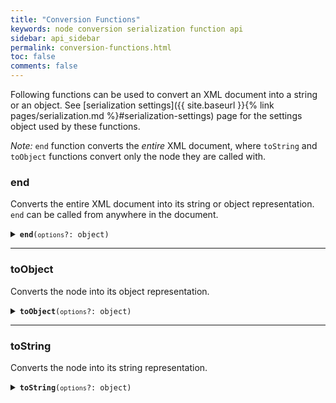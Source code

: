 ```yaml
---
title: "Conversion Functions"
keywords: node conversion serialization function api
sidebar: api_sidebar
permalink: conversion-functions.html
toc: false
comments: false
---
```


Following functions can be used to convert an XML document into a string or an
object. See
[serialization settings]({{ site.baseurl }}{% link pages/serialization.md %}#serialization-settings)
page for the settings object used by these functions.

_Note:_ `end` function converts the _entire_ XML document, 
where `toString` and `toObject` functions convert only the node they are called with.

###  end

Converts the entire XML document into its string or object representation. `end`
can be called from anywhere in the document.

<details markdown="1">
<summary><code><strong>end</strong>(<code>options</code>?: object)</code></summary>
<br/>

* `options` - serialization options (optional)

```js
const { create } = require('xmlbuilder2');

const doc = create()
  .ele("root", { "att", "val" })
    .ele("foo")
      .ele("bar").txt("foobar")
    .up()
    .ele("baz")
    .doc();
console.log(doc.end({ prettyPrint: true }));
```
```xml
<?xml version="1.0"?>
<root att="val">
  <foo>
    <bar>foobar</bar>
  </foo>
  <baz/>
</root>
```

</details>

___

###  toObject

Converts the node into its object representation.

<details markdown="1">
<summary><code><strong>toObject</strong>(<code>options</code>?: object)</code></summary>
<br/>

* `options` - serialization options (optional)

```js
const { create } = require('xmlbuilder2');

const doc = create()
  .ele("root", { "att", "val" })
    .ele("foo")
      .ele("bar").txt("foobar")
    .up()
    .ele("baz")
    .doc();
const foo = doc.first().first();
console.log(foo.toObject());
```
```js
{ 
  foo: {
    bar: "foobar"
  }
}
```

</details>

___

###  toString

Converts the node into its string representation.

<details markdown="1">
<summary><code><strong>toString</strong>(<code>options</code>?: object)</code></summary>
<br/>

* `options` - serialization options (optional)

```js
const { create } = require('xmlbuilder2');

const doc = create()
  .ele("root", { "att", "val" })
    .ele("foo")
      .ele("bar").txt("foobar")
    .up()
    .ele("baz")
    .doc();
const foo = doc.first().first();
console.log(foo.toString({ prettyPrint: true }));
```
```xml
<foo>
  <bar>foobar</bar>
</foo>
```

</details>
